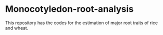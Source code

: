 # Monocotyledon-root-analysis
This repository has the codes for the estimation of major root traits of rice and wheat.

